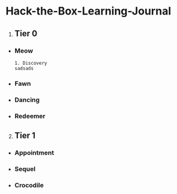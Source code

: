 # Hack-the-Box-Learning-Journal
1. ## Tier 0
- ### Meow
      1. Discovery
      sadsads
- ### Fawn
- ### Dancing
- ### Redeemer
2. ## Tier 1
- ### Appointment
- ### Sequel
- ### Crocodile
